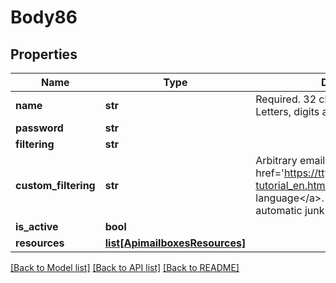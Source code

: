 # Body86

## Properties
Name | Type | Description | Notes
------------ | ------------- | ------------- | -------------
**name** | **str** | Required. 32 characters or fewer. Letters, digits and ./-/_ only. | 
**password** | **str** |  | [optional] 
**filtering** | **str** |  | [optional] 
**custom_filtering** | **str** | Arbitrary email filtering in &lt;a href&#x3D;&#x27;https://tty1.net/blog/2011/sieve-tutorial_en.html&#x27;&gt;sieve language&lt;/a&gt;. This overrides any automatic junk email filtering | [optional] 
**is_active** | **bool** |  | [optional] 
**resources** | [**list[ApimailboxesResources]**](ApimailboxesResources.md) |  | [optional] 

[[Back to Model list]](../README.md#documentation-for-models) [[Back to API list]](../README.md#documentation-for-api-endpoints) [[Back to README]](../README.md)

